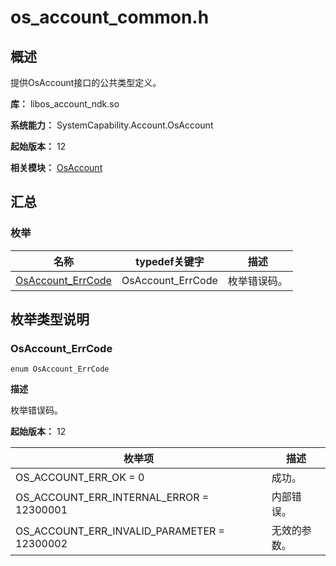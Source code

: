 # os_account_common.h

## 概述

提供OsAccount接口的公共类型定义。

**库：** libos_account_ndk.so

**系统能力：** SystemCapability.Account.OsAccount

**起始版本：** 12

**相关模块：** [OsAccount](capi-osaccount.md)

## 汇总

### 枚举

| 名称 | typedef关键字 | 描述 |
| -- | -- | -- |
| [OsAccount_ErrCode](#osaccount_errcode) | OsAccount_ErrCode | 枚举错误码。 |

## 枚举类型说明

### OsAccount_ErrCode

```
enum OsAccount_ErrCode
```

**描述**

枚举错误码。

**起始版本：** 12

| 枚举项 | 描述 |
| -- | -- |
| OS_ACCOUNT_ERR_OK = 0 | 成功。 |
| OS_ACCOUNT_ERR_INTERNAL_ERROR = 12300001 | 内部错误。 |
| OS_ACCOUNT_ERR_INVALID_PARAMETER = 12300002 | 无效的参数。 |


